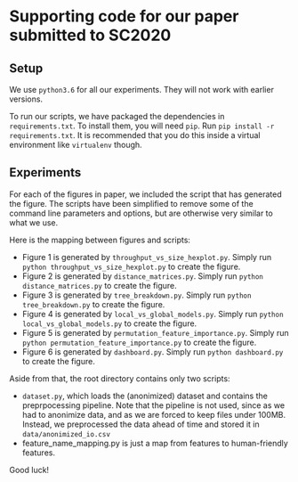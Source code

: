 # Supporting code for our paper submitted to SC2020

## Setup
We use `python3.6` for all our experiments. They will not work with earlier versions.

To run our scripts, we have packaged the dependencies in `requirements.txt`.
To install them, you will need `pip`. Run `pip install -r requirements.txt`.
It is recommended that you do this inside a virtual environment like `virtualenv` though.

## Experiments 
For each of the figures in paper, we included the script that has generated the figure.
The scripts have been simplified to remove some of the command line parameters and options,
but are otherwise very similar to what we use.

Here is the mapping between figures and scripts: 
* Figure 1 is generated by `throughput_vs_size_hexplot.py`. Simply run `python throughput_vs_size_hexplot.py` to create the figure.
* Figure 2 is generated by `distance_matrices.py`. Simply run `python distance_matrices.py` to create the figure.
* Figure 3 is generated by `tree_breakdown.py`. Simply run `python tree_breakdown.py` to create the figure.
* Figure 4 is generated by `local_vs_global_models.py`. Simply run `python local_vs_global_models.py` to create the figure.
* Figure 5 is generated by `permutation_feature_importance.py`. Simply run `python permutation_feature_importance.py` to create the figure.
* Figure 6 is generated by `dashboard.py`. Simply run `python dashboard.py` to create the figure.


Aside from that, the root directory contains only two scripts: 
* `dataset.py`, which loads the (anonimized) dataset and contains the preprpocessing pipeline. Note that the pipeline is
  not used, since as we had to anonimize data, and as we are forced to keep files under 100MB. Instead, we preprocessed 
  the data ahead of time and stored it in `data/anonimized_io.csv`
* feature_name_mapping.py is just a map from features to human-friendly features.

Good luck!
